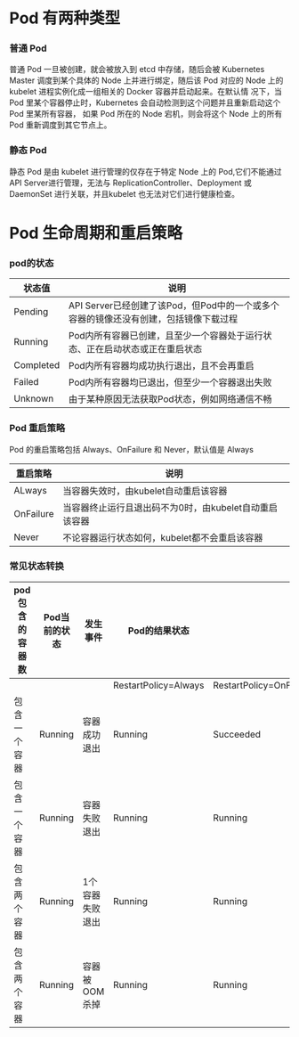 # Pod 有两种类型

### 普通 Pod

普通 Pod 一旦被创建，就会被放入到 etcd 中存储，随后会被 Kubernetes Master 调度到某个具体的 Node 上并进行绑定，随后该 Pod 对应的 Node 上的 kubelet 进程实例化成一组相关的 Docker 容器并启动起来。在默认情 况下，当 Pod 里某个容器停止时，Kubernetes 会自动检测到这个问题并且重新启动这个 Pod 里某所有容器， 如果 Pod 所在的 Node 宕机，则会将这个 Node 上的所有 Pod 重新调度到其它节点上。

### 静态 Pod

静态 Pod 是由 kubelet 进行管理的仅存在于特定 Node 上的 Pod,它们不能通过 API Server进行管理，无法与 ReplicationController、Deployment 或 DaemonSet 进行关联，并且kubelet 也无法对它们进行健康检查。

# Pod 生命周期和重启策略

### pod的状态

| 状态值    | 说明                                                         |
| --------- | ------------------------------------------------------------ |
| Pending   | API Server已经创建了该Pod，但Pod中的一个或多个容器的镜像还没有创建，包括镜像下载过程 |
| Running   | Pod内所有容器已创建，且至少一个容器处于运行状态、正在启动状态或正在重启状态 |
| Completed | Pod内所有容器均成功执行退出，且不会再重启                    |
| Failed    | Pod内所有容器均已退出，但至少一个容器退出失败                |
| Unknown   | 由于某种原因无法获取Pod状态，例如网络通信不畅                |

### Pod 重启策略

Pod 的重启策略包括 Always、OnFailure 和 Never，默认值是 Always

| 重启策略  | 说明                                                   |
| --------- | ------------------------------------------------------ |
| ALways    | 当容器失效时，由kubelet自动重启该容器                  |
| OnFailure | 当容器终止运行且退出码不为0时，由kubelet自动重启该容器 |
| Never     | 不论容器运行状态如何，kubelet都不会重启该容器          |

### 常见状态转换

| pod包含的容器数 | Pod当前的状态 | 发生事件        | Pod的结果状态        |                         |                     |
| --------------- | ------------- | --------------- | -------------------- | ----------------------- | ------------------- |
|                 |               |                 | RestartPolicy=Always | RestartPolicy=OnFailure | RestartPolicy=Never |
| 包含一个容器    | Running       | 容器成功退出    | Running              | Succeeded               | Succeeded           |
| 包含一个容器    | Running       | 容器失败退出    | Running              | Running                 | Failure             |
| 包含两个容器    | Running       | 1个容器失败退出 | Running              | Running                 | Running             |
| 包含两个容器    | Running       | 容器被OOM杀掉   | Running              | Running                 | Failure             |









